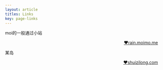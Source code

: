 ```yaml
---
layout: article
titles: Links
key: page-links
---
```


moi的一般通过小站 <p align = "right"><a href = https://rain.moimo.me>:heart:rain.moimo.me</a></p>

某岛  <p align = "right"><a href = https://rain.moimo.me>:heart:shuizilong.com</a></p>
